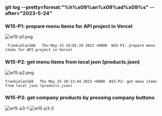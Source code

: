 ### git log --pretty=format:"%h%x09%an%x09%ad%x09%s" --after="2023-5-24"

### W15-P1: prepare menu items for API project in Vercel
 
![w15-p1.png](https://casmvaldsmrrajnyisdj.supabase.co/storage/v1/object/public/demo-64/md_1N_img/w15-p1.png)

```
 frankielan168   Thu May 25 19:01:29 2023 +0800  W15-P1: prepare menu items for API project in Vercel
```


### W15-P2: get menu items from local json (products.json)
 
![w15-p2.png](https://casmvaldsmrrajnyisdj.supabase.co/storage/v1/object/public/demo-64/md_1N_img/w15-p2.png)

```
frankielan168   Thu May 25 20:13:44 2023 +0800  W15-P2: get menu items from local json (products.json)
```

### W15-P3: get company products by pressing company buttons

![w15-p3-1](https://casmvaldsmrrajnyisdj.supabase.co/storage/v1/object/public/demo-64/md_1N_img/w15-p3-1.png)
![w15-p3-2](https://casmvaldsmrrajnyisdj.supabase.co/storage/v1/object/public/demo-64/md_1N_img/w15-p3-2.png)